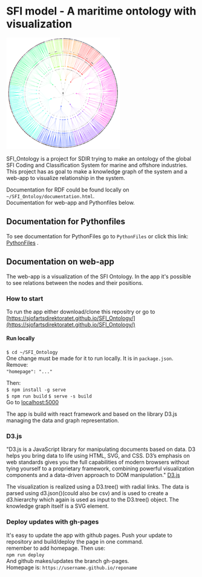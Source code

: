 # SFI model - A maritime ontology with visualization

<img src="images/logo.PNG" width="300">  


SFI_Ontology is a project for SDIR trying to make an ontology of the global SFI Coding and Classification System for marine and offshore industries.  
This project has as goal to make a knowledge graph of the system and a web-app to visualize relationship in the system.  

Documentation for RDF could be found locally on `~/SFI_Ontoloy/documentation.html`.  
Documentation for web-app and Pythonfiles below.

## Documentation for Pythonfiles
To see documentation for PythonFiles go to `PythonFiles` or click this link: [PythonFiles](PythonFiles) .

## Documentation on web-app
The web-app is a visualization of the SFI Ontology. In the app it's possible to see relations between the nodes and their positions.  

### How to start
To run the app either download/clone this repositry or go to [https://sjofartsdirektoratet.github.io/SFI_Ontology/](https://sjofartsdirektoratet.github.io/SFI_Ontology/) 

#### Run locally
`$ cd ~/SFI_Ontology`  
One change must be made for it to run locally. It is in `package.json`.  
Remove:  
`"homepage": "..."`

Then:  
`$ npm install -g serve`  
`$ npm run build`
`$ serve -s build`  
Go to [localhost:5000](localhost:5000)

The app is build with react framework and based on the library D3.js managing the data and graph representation.

### D3.js 

"D3.js is a JavaScript library for manipulating documents based on data. D3 helps you bring data to life using HTML, SVG, and CSS. D3’s emphasis on web standards gives you the full capabilities of modern browsers without tying yourself to a proprietary framework, combining powerful visualization components and a data-driven approach to DOM manipulation." [D3.js](https://d3js.org/)

The visualization is realized using a D3.tree() with radial links. The data is parsed using d3.json()(could also be csv) and is used to create a d3.hierarchy which again is used as input to the D3.tree() object. The knowledge graph itself is a SVG element. 

### Deploy updates with gh-pages
It's easy to update the app with github pages. Push your update to repository and build/deploy the page in one command.  
remember to add homepage. Then use:  
`npm run deploy`  
And github makes/updates the branch gh-pages.  
Homepage is: `https://username.github.io/reponame`
